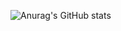 ![Anurag's GitHub stats](https://github-readme-stats.vercel.app/api?username=adelonmedeiros&show_icons=true&theme=dark&hide=prs,issues)


